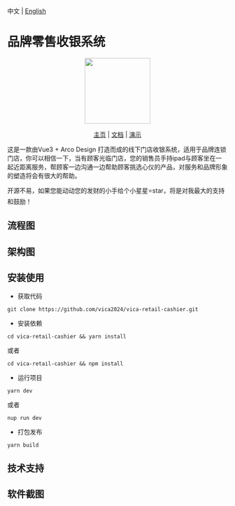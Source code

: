 中文 | [English](./README-en.md)

# 品牌零售收银系统
<p align="center">
    <img src="https://s1.imagehub.cc/images/2024/04/29/9e531fec82c60fefbaceaafc8fbf7229.png" width="150" />
</p>
<p align="center">
    <a href="" target="_blank">主页</a> |
    <a href="" target="_blank">文档</a> | 
    <a href="" target="_blank">演示</a> 
</p>
这是一款由Vue3 + Arco Design 打造而成的线下门店收银系统，适用于品牌连锁门店，你可以相信一下，当有顾客光临门店，您的销售员手持ipad与顾客坐在一起近距离服务，帮顾客一边沟通一边帮助顾客挑选心仪的产品，对服务和品牌形象的塑造将会有很大的帮助。

开源不易，如果您能动动您的发财的小手给个小星星⭐star，将是对我最大的支持和鼓励！

## 流程图


## 架构图


## 安装使用

- 获取代码
```
git clone https://github.com/vica2024/vica-retail-cashier.git
```
- 安装依赖
```
cd vica-retail-cashier && yarn install 
```
或者
```
cd vica-retail-cashier && npm install
```
- 运行项目
```
yarn dev
```
或者
```
nup run dev
```
- 打包发布
```
yarn build
```

## 技术支持



## 软件截图




